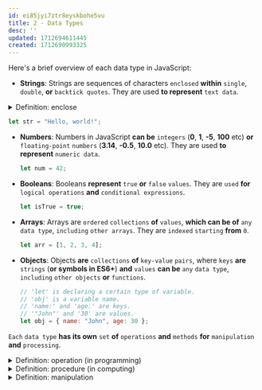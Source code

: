 ```yaml
---
id: ei85jyi7ztr8eyskbohe5vu
title: 2 - Data Types
desc: ''
updated: 1712694611445
created: 1712690993325
---
```


Here's a brief overview of each data type in JavaScript:

- **Strings**: Strings are sequences of characters `enclosed` **within** `single`, `double`, **or** `backtick quotes`. They are used **to represent** `text data`.



<!-- start of 'enclose' section -->
<details>
    <summary>Definition: enclose</summary>

#
To "enclose" **means to** `put something` `inside` **a** `container` **or** `boundary`.

---
</details>
<!-- end of 'enclose' section -->



   ```javascript
   let str = "Hello, world!";
   ```

- **Numbers**: Numbers in JavaScript **can be** `integers` (**0**, **1**, **-5**, **100** etc) **or** `floating-point` `numbers` (**3.14**, **-0.5**, **10.0** etc). They are used **to represent** `numeric data`.

   ```javascript
   let num = 42;
   ```

- **Booleans**: Booleans **represent** `true` **or** `false` `values`. They are `used` **for** `logical operations` **and** `conditional expressions`.

   ```javascript
   let isTrue = true;
   ```

- **Arrays**: Arrays are `ordered` `collections` **of** `values`, **which can be of** `any` `data type`, `including` `other arrays`. They are `indexed` `starting` **from** `0`.

   ```javascript
   let arr = [1, 2, 3, 4];
   ```

- **Objects**: Objects **are** `collections` **of** `key-value` `pairs`, where `keys` **are** `strings` (**or symbols in ES6+**) **and** `values` **can be** `any` `data type`, `including` `other objects` **or** `functions`.

   ```javascript
   // 'let' is declaring a certain type of variable.
   // 'obj' is a variable name.
   // 'name:' and 'age:' are keys. 
   // '"John"' and '30' are values.
   let obj = { name: "John", age: 30 }; 
   ```

`Each` `data type` **has its own** `set` **of** `operations` **and** `methods` **for** `manipulation` **and** `processing`.


<!-- start of 'operation' section -->
<details>
    <summary>Definition: operation (in programming)</summary>

#
An operation in programming **refers to a** `specific action` **or** `procedure` **that is** `performed` **on** `data` **to** `produce` **a** `result`.

---
</details>
<!-- end of 'operation' section -->



<!-- start of 'procedure' section -->
<details>
    <summary>Definition: procedure (in computing)</summary>

#
In computing, a procedure **is a** `named sequence` **of** `instructions` **or** `actions` **that can be** `executed`.

---
</details>
<!-- end of 'procedure' section -->



<!-- start of 'manipulation' section -->
<details>
    <summary>Definition: manipulation</summary>

#
Manipulation means changing or handling something to get a desired result.

---
</details>
<!-- end of 'manipulation' section -->